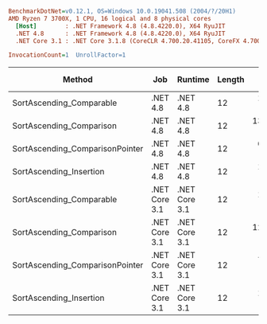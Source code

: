 ``` ini

BenchmarkDotNet=v0.12.1, OS=Windows 10.0.19041.508 (2004/?/20H1)
AMD Ryzen 7 3700X, 1 CPU, 16 logical and 8 physical cores
  [Host]        : .NET Framework 4.8 (4.8.4220.0), X64 RyuJIT
  .NET 4.8      : .NET Framework 4.8 (4.8.4220.0), X64 RyuJIT
  .NET Core 3.1 : .NET Core 3.1.8 (CoreCLR 4.700.20.41105, CoreFX 4.700.20.41903), X64 RyuJIT

InvocationCount=1  UnrollFactor=1  

```
|                          Method |           Job |       Runtime | Length |      Mean |    Error |   StdDev |      Gen 0 | Gen 1 | Gen 2 |  Allocated | Code Size |
|-------------------------------- |-------------- |-------------- |------- |----------:|---------:|---------:|-----------:|------:|------:|-----------:|----------:|
|        SortAscending_Comparable |      .NET 4.8 |      .NET 4.8 |     12 |  18.53 ms | 0.062 ms | 0.052 ms |          - |     - |     - |          - |    1080 B |
|        SortAscending_Comparison |      .NET 4.8 |      .NET 4.8 |     12 | 132.74 ms | 0.948 ms | 0.887 ms | 40000.0000 |     - |     - | 53497280 B |     879 B |
| SortAscending_ComparisonPointer |      .NET 4.8 |      .NET 4.8 |     12 |  63.14 ms | 0.537 ms | 0.502 ms |          - |     - |     - |          - |    1429 B |
|         SortAscending_Insertion |      .NET 4.8 |      .NET 4.8 |     12 |  18.85 ms | 0.225 ms | 0.176 ms |          - |     - |     - |          - |     517 B |
|        SortAscending_Comparable | .NET Core 3.1 | .NET Core 3.1 |     12 |  18.42 ms | 0.126 ms | 0.118 ms |          - |     - |     - |          - |    1080 B |
|        SortAscending_Comparison | .NET Core 3.1 | .NET Core 3.1 |     12 | 121.39 ms | 0.928 ms | 0.868 ms |  6000.0000 |     - |     - | 53333376 B |     885 B |
| SortAscending_ComparisonPointer | .NET Core 3.1 | .NET Core 3.1 |     12 |  72.38 ms | 0.440 ms | 0.412 ms |          - |     - |     - |          - |    1429 B |
|         SortAscending_Insertion | .NET Core 3.1 | .NET Core 3.1 |     12 |  12.03 ms | 0.147 ms | 0.130 ms |          - |     - |     - |          - |     268 B |
